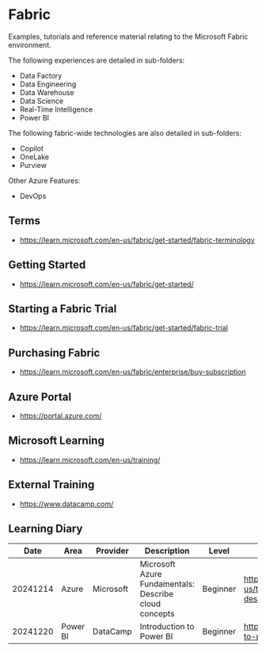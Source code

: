 # Fabric
Examples, tutorials and reference material relating to the Microsoft Fabric environment.

The following experiences are detailed in sub-folders:
- Data Factory
- Data Engineering
- Data Warehouse
- Data Science
- Real-Time Intelligence
- Power BI

The following fabric-wide technologies are also detailed in sub-folders:
- Copilot
- OneLake
- Purview

Other Azure Features:
- DevOps
  

## Terms
- https://learn.microsoft.com/en-us/fabric/get-started/fabric-terminology

## Getting Started
- https://learn.microsoft.com/en-us/fabric/get-started/

## Starting a Fabric Trial
- https://learn.microsoft.com/en-us/fabric/get-started/fabric-trial

## Purchasing Fabric
- https://learn.microsoft.com/en-us/fabric/enterprise/buy-subscription

## Azure Portal
- https://portal.azure.com/

## Microsoft Learning
- https://learn.microsoft.com/en-us/training/

## External Training
- https://www.datacamp.com/

## Learning Diary

| Date     | Area     | Provider  | Description                                           | Level    | Url                                                                                                    | Rating |
| -------- | -------- | --------- | ----------------------------------------------------- | -------- | ------------------------------------------------------------------------------------------------------ | ------ |
| 20241214 | Azure    | Microsoft | Microsoft Azure Fundamentals: Describe cloud concepts | Beginner | https://learn.microsoft.com/en-us/training/paths/microsoft-azure-fundamentals-describe-cloud-concepts/ | **     |
| 20241220 | Power BI | DataCamp  | Introduction to Power BI                              | Beginner | https://app.datacamp.com/learn/courses/introduction-to-power-bi                                        | ***    |
